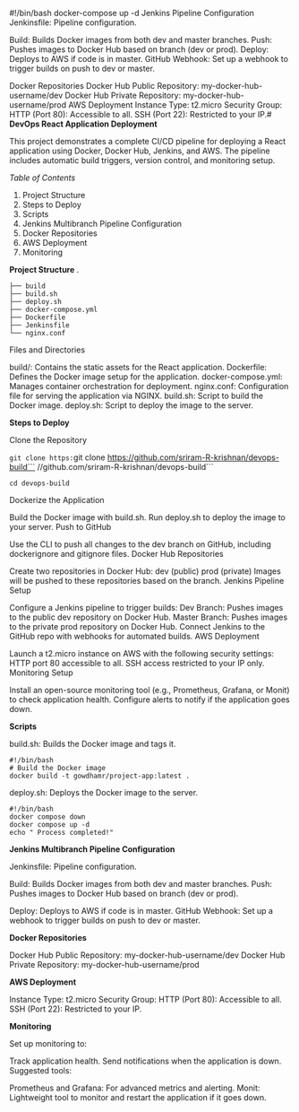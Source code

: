 #!/bin/bash
docker-compose up -d
Jenkins Pipeline Configuration
Jenkinsfile: Pipeline configuration.

Build: Builds Docker images from both dev and master branches.
Push: Pushes images to Docker Hub based on branch (dev or prod).
Deploy: Deploys to AWS if code is in master.
GitHub Webhook: Set up a webhook to trigger builds on push to dev or master.

Docker Repositories
Docker Hub Public Repository: my-docker-hub-username/dev
Docker Hub Private Repository: my-docker-hub-username/prod
AWS Deployment
Instance Type: t2.micro
Security Group:
HTTP (Port 80): Accessible to all.
SSH (Port 22): Restricted to your IP.# **DevOps React Application Deployment**

This project demonstrates a complete CI/CD pipeline for deploying a React application using Docker, Docker Hub, Jenkins, and AWS. The pipeline includes automatic build triggers, version control, and monitoring setup.

*Table of Contents*

1. Project Structure
2. Steps to Deploy
3. Scripts
4. Jenkins Multibranch Pipeline Configuration
5. Docker Repositories
6. AWS Deployment
7. Monitoring


**Project Structure**
.
```
├── build
├── build.sh
├── deploy.sh
├── docker-compose.yml
├── Dockerfile
├── Jenkinsfile
└── nginx.conf 
```

Files and Directories

build/: Contains the static assets for the React application.
Dockerfile: Defines the Docker image setup for the application.
docker-compose.yml: Manages container orchestration for deployment.
nginx.conf: Configuration file for serving the application via NGINX.
build.sh: Script to build the Docker image.
deploy.sh: Script to deploy the image to the server.

**Steps to Deploy**

Clone the Repository


```git clone https:```git clone https://github.com/sriram-R-krishnan/devops-build```
//github.com/sriram-R-krishnan/devops-build```

```cd devops-build```

Dockerize the Application

Build the Docker image with build.sh.
Run deploy.sh to deploy the image to your server.
Push to GitHub

Use the CLI to push all changes to the dev branch on GitHub, including dockerignore and gitignore files.
Docker Hub Repositories

Create two repositories in Docker Hub:
dev (public)
prod (private)
Images will be pushed to these repositories based on the branch.
Jenkins Pipeline Setup

Configure a Jenkins pipeline to trigger builds:
Dev Branch: Pushes images to the public dev repository on Docker Hub.
Master Branch: Pushes images to the private prod repository on Docker Hub.
Connect Jenkins to the GitHub repo with webhooks for automated builds.
AWS Deployment

Launch a t2.micro instance on AWS with the following security settings:
HTTP port 80 accessible to all.
SSH access restricted to your IP only.
Monitoring Setup

Install an open-source monitoring tool (e.g., Prometheus, Grafana, or Monit) to check application health.
Configure alerts to notify if the application goes down.


**Scripts**

build.sh: Builds the Docker image and tags it.


```
#!/bin/bash
# Build the Docker image
docker build -t gowdhamr/project-app:latest .

```

deploy.sh: Deploys the Docker image to the server.


```
#!/bin/bash
docker compose down
docker compose up -d
echo " Process completed!"
```
**Jenkins Multibranch Pipeline Configuration**

Jenkinsfile: Pipeline configuration.

Build: Builds Docker images from both dev and master branches.
Push: Pushes images to Docker Hub based on branch (dev or prod).

Deploy: Deploys to AWS if code is in master.
GitHub Webhook: Set up a webhook to trigger builds on push to dev or master.

**Docker Repositories**

Docker Hub Public Repository: my-docker-hub-username/dev
Docker Hub Private Repository: my-docker-hub-username/prod


**AWS Deployment**

Instance Type: t2.micro
Security Group:
HTTP (Port 80): Accessible to all.
SSH (Port 22): Restricted to your IP.

**Monitoring**

Set up monitoring to:

Track application health.
Send notifications when the application is down.
Suggested tools:

Prometheus and Grafana: For advanced metrics and alerting.
Monit: Lightweight tool to monitor and restart the application if it goes down.
